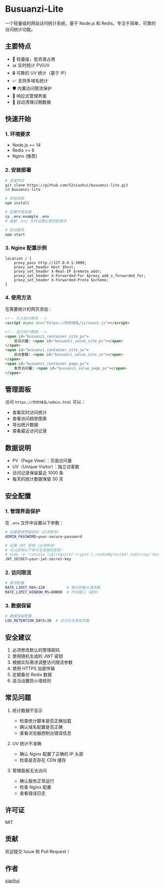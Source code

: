 # Busuanzi-Lite

一个轻量级的网站访问统计系统，基于 Node.js 和 Redis。专注于简单、可靠的访问统计功能。

## 主要特点

- 🚀 轻量级，低资源占用
- 📊 实时统计 PV/UV
- 🔒 可靠的 UV 统计（基于 IP）
- 📈 支持多域名统计
- 🛡️ 内置访问限流保护
- 📱 响应式管理界面
- 🔄 自动清理过期数据

## 快速开始

### 1. 环境要求
- Node.js >= 14
- Redis >= 6
- Nginx (推荐)

### 2. 安装部署

```bash
# 克隆项目
git clone https://github.com/52xiaohui/busuanzi-lite.git
cd busuanzi-lite

# 安装依赖
npm install

# 配置环境变量
cp .env.example .env
# 编辑 .env 文件设置必要的配置项

# 启动服务
npm start
```

### 3. Nginx 配置示例

```nginx
location / {
    proxy_pass http://127.0.0.1:3000;
    proxy_set_header Host $host;
    proxy_set_header X-Real-IP $remote_addr;
    proxy_set_header X-Forwarded-For $proxy_add_x_forwarded_for;
    proxy_set_header X-Forwarded-Proto $scheme;
}
```

### 4. 使用方法

在需要统计的网页添加：

```html
<!-- 引入统计脚本 -->
<script async src="https://你的域名/js/count.js"></script>

<!-- 显示统计数据 -->
<span id="busuanzi_container_site_pv">
    总访问量: <span id="busuanzi_value_site_pv"></span>
</span>
<span id="busuanzi_container_site_uv">
    总访客数: <span id="busuanzi_value_site_uv"></span>
</span>
<span id="busuanzi_container_page_pv">
    本页访问量: <span id="busuanzi_value_page_pv"></span>
</span>
```

## 管理面板

访问 `https://你的域名/admin.html` 可以：
- 查看实时访问统计
- 查看访问趋势图表
- 导出统计数据
- 查看最近访问记录

## 数据说明

- PV（Page View）：页面访问量
- UV（Unique Visitor）：独立访客数
- 访问记录保留最近 1000 条
- 每天的统计数据保留 30 天

## 安全配置

### 1. 管理界面保护
在 `.env` 文件中设置以下参数：
```bash
# 设置管理界面密码（必须修改）
ADMIN_PASSWORD=your-secure-password

# 设置 JWT 密钥（必须修改）
# 可以使用以下命令生成随机密钥：
# node -e "console.log(require('crypto').randomBytes(64).toString('hex'))"
JWT_SECRET=your-jwt-secret-key
```

### 2. 访问限流
```bash
# 限流配置
RATE_LIMIT_MAX=120          # 每分钟最大请求数
RATE_LIMIT_WINDOW_MS=60000  # 时间窗口（毫秒）
```

### 3. 数据保留
```bash
# 数据保留配置
LOG_RETENTION_DAYS=30  # 访问日志保留天数
```

## 安全建议

1. 必须修改默认的管理密码
2. 使用随机生成的 JWT 密钥
3. 根据实际需求调整访问限流参数
4. 使用 HTTPS 加密传输
5. 定期备份 Redis 数据
6. 适当设置防火墙规则

## 常见问题

1. 统计数据不显示
   - 检查统计脚本是否正确加载
   - 确认域名配置是否正确
   - 查看浏览器控制台错误信息

2. UV 统计不准确
   - 确认 Nginx 配置了正确的 IP 头部
   - 检查是否存在 CDN 缓存

3. 管理面板无法访问
   - 确认服务正常运行
   - 检查 Nginx 配置
   - 查看错误日志

## 许可证

MIT

## 贡献

欢迎提交 Issue 和 Pull Request！

## 作者

[xiaohui](mailto:52xiaohuia@gmail.com)
